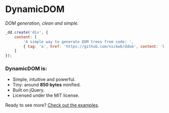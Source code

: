 DynamicDOM
==========
*DOM generation, clean and simple.*

```javascript
_dd.create('div', {
    content: [
        'A simple way to generate DOM trees from code: ',
        { tag: 'a', href: 'https://github.com/nickwb/ddom', content: 'DynamicDOM'}
    ]
});
```

### DynamicDOM is:

+ Simple, intuitive and powerful.
+ Tiny: around **850 bytes** minified.
+ Built on jQuery.
+ Licensed under the MIT license.

Ready to see more? [Check out the examples](https://github.com/nickwb/ddom/blob/master/examples.html).


